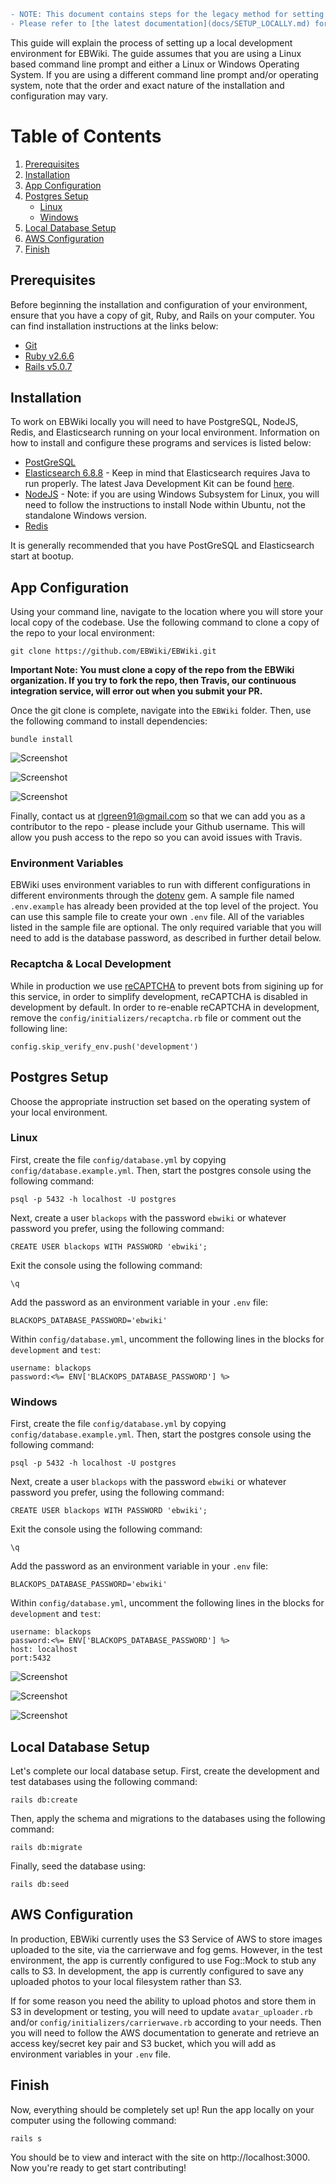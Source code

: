 ```diff
- NOTE: This document contains steps for the legacy method for setting up a local development environment.
- Please refer to [the latest documentation](docs/SETUP_LOCALLY.md) for the current method using Docker.
```

This guide will explain the process of setting up a local development environment for EBWiki.  The guide assumes that you are using a Linux based command line prompt and either a Linux or Windows Operating System.  If you are using a different command line prompt and/or operating system, note that the order and exact nature of the installation and configuration may vary.

# Table of Contents
1. [Prerequisites](#prerequisites)
2. [Installation](#installation)
3. [App Configuration](#app-configuration)
4. [Postgres Setup](#postgres-setup)
   * [Linux](#linux)
   * [Windows](#windows)
5. [Local Database Setup](#local-database-setup)
6. [AWS Configuration](#aws-configuration)
7. [Finish](#finish)

## Prerequisites
Before beginning the installation and configuration of your environment, ensure that you have a copy of git, Ruby, and Rails on your computer.  You can find installation instructions at the links below:
* [Git](https://git-scm.com/downloads)
* [Ruby v2.6.6](https://www.ruby-lang.org/en/downloads/)
* [Rails v5.0.7](http://rubyonrails.org/)

## Installation
To work on EBWiki locally you will need to have PostgreSQL, NodeJS, Redis, and Elasticsearch running on your local environment.  Information on how to install and configure these programs and services is listed below:
* [PostGreSQL](https://www.postgresql.org/)
* [Elasticsearch 6.8.8](https://www.elastic.co/products/elasticsearch) - Keep in mind that Elasticsearch requires Java to run properly.  The latest Java Development Kit can be found [here](http://www.oracle.com/technetwork/java/javase/downloads/index.html).
* [NodeJS](https://nodejs.org/en/) - Note: if you are using Windows Subsystem for Linux, you will need to follow the instructions to install Node within Ubuntu, not the standalone Windows version.
* [Redis](https://redis.io/)


It is generally recommended that you have PostGreSQL and Elasticsearch start at bootup.

## App Configuration
Using your command line, navigate to the location where you will store your local copy of the codebase.  Use the following command to clone a copy of the repo to your local environment:

`git clone https://github.com/EBWiki/EBWiki.git`

**Important Note: You must clone a copy of the repo from the EBWiki organization.  If you try to fork the repo, then Travis, our continuous integration service, will error out when you submit your PR.**

Once the git clone is complete, navigate into the `EBWiki` folder.  Then, use the following command to install dependencies:

`bundle install`

![Screenshot](https://i.imgur.com/Udjb0sD.jpg)

![Screenshot](https://i.imgur.com//vN5xlOt.jpg)

![Screenshot](https://i.imgur.com/vY46FOe.jpg)

Finally, contact us at rlgreen91@gmail.com so that we can add you as a contributor to the repo - please include your Github username.  This will allow you push access to the repo so you can avoid issues with Travis.

### Environment Variables

EBWiki uses environment variables to run with different configurations in
different environments through the [dotenv](https://github.com/bkeepers/dotenv)
gem. A sample file named
`.env.example` has already been provided at the top level of the project.  You can use this sample file to create your own `.env` file.  All of the variables listed in the sample file are optional.
The only required variable that you will need to add is the database password, as described in further detail below.

### Recaptcha & Local Development

While in production we use [reCAPTCHA](https://www.google.com/recaptcha) to
prevent bots from sigining up for this service, in order to simplify
development, reCAPTCHA is disabled in development by default.  In order
to re-enable reCAPTCHA in development, remove the `config/initializers/recaptcha.rb`
file or comment out the following line:
```
config.skip_verify_env.push('development')
```

## Postgres Setup
Choose the appropriate instruction set based on the operating system of your local environment.

### Linux
First, create the file `config/database.yml` by copying `config/database.example.yml`.  Then, start the postgres console using the following command:

`psql -p 5432 -h localhost -U postgres`

Next, create a user `blackops` with the password `ebwiki` or whatever password you prefer, using the following command:

`CREATE USER blackops WITH PASSWORD 'ebwiki';`

Exit the console using the following command:

 `\q`

Add the password as an environment variable in your `.env` file: 

`BLACKOPS_DATABASE_PASSWORD='ebwiki'`

Within `config/database.yml`, uncomment the following lines in the blocks for `development` and `test`:

```
username: blackops
password:<%= ENV['BLACKOPS_DATABASE_PASSWORD'] %>
```

### Windows
First, create the file `config/database.yml` by copying `config/database.example.yml`.  Then, start the postgres console using the following command:

`psql -p 5432 -h localhost -U postgres`

Next, create a user `blackops` with the password `ebwiki` or whatever password you prefer, using the following command:

`CREATE USER blackops WITH PASSWORD 'ebwiki';`

Exit the console using the following command:

`\q`

Add the password as an environment variable in your `.env` file: 

`BLACKOPS_DATABASE_PASSWORD='ebwiki'`

Within `config/database.yml`, uncomment the following lines in the blocks for `development` and `test`:

```
username: blackops
password:<%= ENV['BLACKOPS_DATABASE_PASSWORD'] %>
host: localhost
port:5432
```

![Screenshot](https://i.imgur.com/XJADAoj.jpg)

![Screenshot](https://imgur.com/EGbEdvg.jpg)

![Screenshot](https://i.imgur.com/CdOnsI7.jpg)

## Local Database Setup
Let's complete our local database setup.  First, create the development and test databases using the following command:

`rails db:create`

Then, apply the schema and migrations to the databases using the following command:

`rails db:migrate`

Finally, seed the database using:

`rails db:seed`

## AWS Configuration
In production, EBWiki currently uses the S3 Service of AWS to store images uploaded to the site, via the carrierwave and fog gems.  However, in the test environment, the app is currently configured to use Fog::Mock to stub any calls to S3.  In development, the app is currently configured to save any uploaded photos to your local filesystem rather than S3.

If for some reason you need the ability to upload photos and store them in S3 in development or testing, you will need to update `avatar_uploader.rb` and/or `config/initializers/carrierwave.rb` according to your needs.  Then you will need to follow the AWS documentation to generate and retrieve an access key/secret key pair and S3 bucket, which you will add as environment variables in your `.env` file.

## Finish
Now, everything should be completely set up!  Run the app locally on your computer using the following command:

`rails s`

You should be to view and interact with the site on http://localhost:3000.  Now you're ready to get start contributing!
